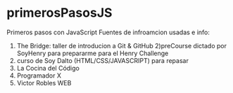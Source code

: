# primerosPasosJS
Primeros pasos con JavaScript
Fuentes de infroamcion usadas e info:
1) The Bridge: taller de introducion a Git & GitHub
2)preCourse dictado por SoyHenry para prepararme para el Henry Challenge
3) curso de Soy Dalto (HTML/CSS/JAVASCRIPT) para repasar
4) La Cocina del Código
5) Programador X
6) Victor Robles WEB